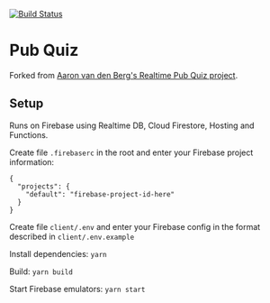 [![Build Status](https://dev.azure.com/paul2005/paul2005/_apis/build/status/PabloDiablo.Realtime-Pub-Quiz?branchName=master)](https://dev.azure.com/paul2005/paul2005/_build/latest?definitionId=2&branchName=master)

# Pub Quiz

Forked from [Aaron van den Berg's Realtime Pub Quiz project](https://github.com/aaron5670/Realtime-Pub-Quiz).

## Setup

Runs on Firebase using Realtime DB, Cloud Firestore, Hosting and Functions.

Create file `.firebaserc` in the root and enter your Firebase project information:

```
{
  "projects": {
    "default": "firebase-project-id-here"
  }
}

```

Create file `client/.env` and enter your Firebase config in the format described in `client/.env.example`

Install dependencies: `yarn`

Build: `yarn build`

Start Firebase emulators: `yarn start`
